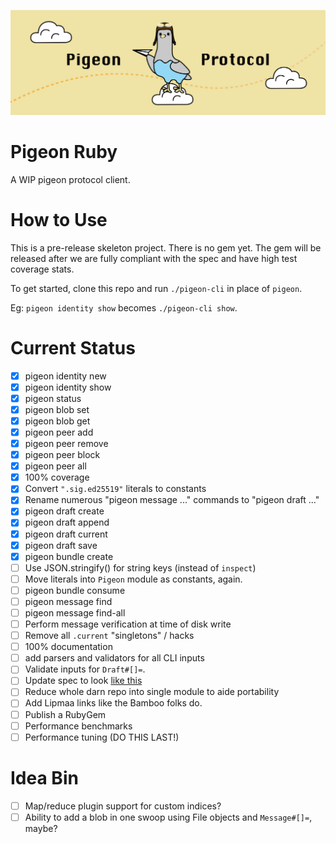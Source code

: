 ![](logo.png)

# Pigeon Ruby

A WIP pigeon protocol client.

# How to Use

This is a pre-release skeleton project. There is no gem yet. The gem will be released after we are fully compliant with the spec and have high test coverage stats.

To get started, clone this repo and run `./pigeon-cli` in place of `pigeon`.

Eg: `pigeon identity show` becomes `./pigeon-cli show`.

# Current Status

 - [X] pigeon identity new
 - [X] pigeon identity show
 - [X] pigeon status
 - [X] pigeon blob set
 - [X] pigeon blob get
 - [X] pigeon peer add
 - [X] pigeon peer remove
 - [X] pigeon peer block
 - [X] pigeon peer all
 - [X] 100% coverage
 - [X] Convert `".sig.ed25519"` literals to constants
 - [X] Rename numerous "pigeon message ..." commands to "pigeon draft ..."
 - [X] pigeon draft create
 - [X] pigeon draft append
 - [X] pigeon draft current
 - [X] pigeon draft save
 - [X] pigeon bundle create
 - [ ] Use JSON.stringify() for string keys (instead of `inspect`)
 - [ ] Move literals into `Pigeon` module as constants, again.
 - [ ] pigeon bundle consume
 - [ ] pigeon message find
 - [ ] pigeon message find-all
 - [ ] Perform message verification at time of disk write
 - [ ] Remove all `.current` "singletons" / hacks
 - [ ] 100% documentation
 - [ ] add parsers and validators for all CLI inputs
 - [ ] Validate inputs for `Draft#[]=`.
 - [ ] Update spec to look [like this](https://gist.github.com/RickCarlino/3ff4178db4a75fd135832c403cd313d4)
 - [ ] Reduce whole darn repo into single module to aide portability
 - [ ] Add Lipmaa links like the Bamboo folks do.
 - [ ] Publish a RubyGem
 - [ ] Performance benchmarks
 - [ ] Performance tuning (DO THIS LAST!)

# Idea Bin
 - [ ] Map/reduce plugin support for custom indices?
 - [ ] Ability to add a blob in one swoop using File objects and `Message#[]=`, maybe?
